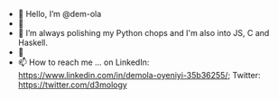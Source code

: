 - 👋 Hello, I’m @dem-ola
- 👀 
- 🌱 I’m always polishing my Python chops and I'm also into JS, C and Haskell.
- 💞️ 
- 📫 How to reach me ... on LinkedIn: https://www.linkedin.com/in/demola-oyeniyi-35b36255/; Twitter: https://twitter.com/d3mology

<!---
dem-ola/dem-ola is a ✨ special ✨ repository because its `README.md` (this file) appears on your GitHub profile.
You can click the Preview link to take a look at your changes.
--->
